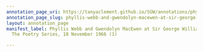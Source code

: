 ```yaml
---
annotation_page_uri: https://tanyaclement.github.io/SGW/annotations/phyllis-webb-and-gwendolyn-macewen-at-sir-george-williams-university-the-poetry-series-18-november-1966-1--canvas-1-toc.json
annotation_page_slug: phyllis-webb-and-gwendolyn-macewen-at-sir-george-williams-university-the-poetry-series-18-november-1966-1--canvas-1-toc
layout: annotation_page
manifest_label: Phyllis Webb and Gwendolyn MacEwen at Sir George Williams University,
  The Poetry Series, 18 November 1966 (1)

---
```

